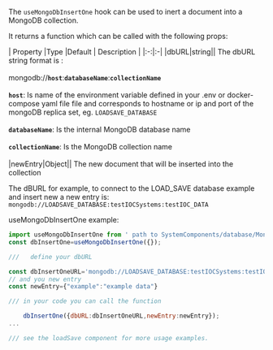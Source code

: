 
The `useMongoDbInsertOne` hook can be used to inert a document into a MongoDB collection.

It returns a function which can be called with the following props:

|  Property |Type |Default | Description |
|:-:|:-|
|dbURL|string|| The dbURL string format is : <br/><br/>mongodb://**`host`**:**`databaseName`**:**`collectionName`**<br/><br/> **`host`**: Is name of the environment variable defined in your .env or docker-compose yaml file file and corresponds to hostname or ip and port of the mongoDB replica set, eg. `LOADSAVE_DATABASE`<br/><br/>**`databaseName`**: Is the internal MongoDB database name<br/><br/>**`collectionName`**: Is the MongoDB collection name<br/><br/>
|newEntry|Object|| The new document that will be inserted into the collection

The dBURL for example, to connect to the  LOAD_SAVE database example and insert new a new entry is:<br/>
`mongodb://LOADSAVE_DATABASE:testIOCSystems:testIOC_DATA`






useMongoDbInsertOne example:

```js static
import useMongoDbInsertOne from ' path to SystemComponents/database/MongoDB/useMongoDbInsertOne';
const dbInsertOne=useMongoDbInsertOne({});

///   define your dbURL

const dbInsertOneURL='mongodb://LOADSAVE_DATABASE:testIOCSystems:testIOC_DATA'
// and you new entry
const newEntry={"example":"example data"}

/// in your code you can call the function

    dbInsertOne({dbURL:dbInsertOneURL,newEntry:newEntry});
...

/// see the loadSave component for more usage examples.
```

